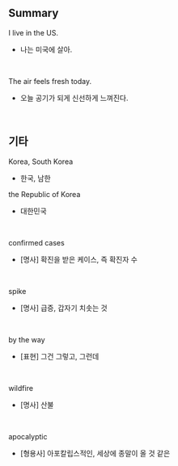 ## Summary

I live in the US.
- 나는 미국에 살아.

<br>

The air feels fresh today.
- 오늘 공기가 되게 신선하게 느껴진다.

<br>

## 기타

Korea, South Korea
- 한국, 남한

the Republic of Korea
- 대한민국

<br>

confirmed cases
- [명사] 확진을 받은 케이스, 즉 확진자 수

<br>

spike
- [명사] 급증, 갑자기 치솟는 것

<br>

by the way
- [표현] 그건 그렇고, 그런데

<br>

wildfire
- [명사] 산불

<br>

apocalyptic
- [형용사] 아포칼립스적인, 세상에 종말이 올 것 같은

